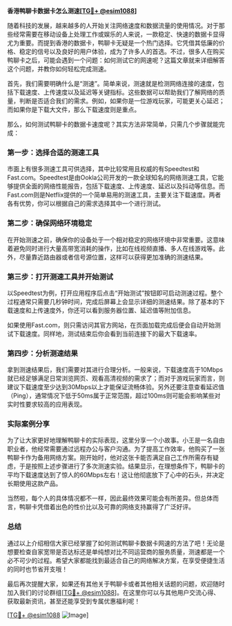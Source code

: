 **香港鸭聊卡数据卡怎么测速[[TG💪+ @esim1088](https://t.me/s/esim1088)]**

随着科技的发展，越来越多的人开始关注网络速度和数据流量的使用情况。对于那些经常需要在移动设备上处理工作或娱乐的人来说，一款稳定、快速的数据卡显得尤为重要。而提到香港的数据卡，鸭聊卡无疑是一个热门选择。它凭借其低廉的价格、稳定的信号以及良好的用户体验，成为了许多人的首选。不过，很多人在购买鸭聊卡之后，可能会遇到一个问题：如何测试它的网速呢？这篇文章就来详细解答这个问题，并教你如何轻松完成测速。

首先，我们需要明确什么是“测速”。简单来说，测速就是检测网络连接的速度，包括下载速度、上传速度以及延迟等关键指标。这些数据可以帮助我们了解网络的质量，判断是否适合我们的需求。例如，如果你是一位游戏玩家，可能更关心延迟；而如果你是下载大文件，那么下载速度则是重点。

那么，如何测试鸭聊卡的数据卡速度呢？其实方法非常简单，只需几个步骤就能完成：

### 第一步：选择合适的测速工具

市面上有很多测速工具可供选择，其中比较常用且权威的有Speedtest和Fast.com。Speedtest是由Ookla公司开发的一款全球知名的网络测速工具，它能够提供全面的网络性能报告，包括下载速度、上传速度、延迟以及抖动等信息。而Fast.com则是Netflix提供的一个简单易用的测速工具，主要关注下载速度。两者各有优势，你可以根据自己的需求选择其中一个进行测试。

### 第二步：确保网络环境稳定

在开始测速之前，确保你的设备处于一个相对稳定的网络环境中非常重要。这意味着避免同时进行大量高带宽消耗的操作，比如在线视频直播、多人在线游戏等。此外，尽量靠近路由器或者信号源位置，这样可以获得更加准确的测速结果。

### 第三步：打开测速工具并开始测试

以Speedtest为例，打开应用程序后点击“开始测试”按钮即可启动测速过程。整个过程通常只需要几秒钟时间，完成后屏幕上会显示详细的测速结果。除了基本的下载速度和上传速度外，你还可以看到服务器位置、延迟值等附加信息。

如果使用Fast.com，则只需访问其官方网站，在页面加载完成后便会自动开始测试下载速度。同样地，测试结束后你会看到当前连接下的最大下载速率。

### 第四步：分析测速结果

拿到测速结果后，我们需要对其进行合理分析。一般来说，下载速度高于10Mbps就已经足够满足日常浏览网页、观看高清视频的需求了；而对于游戏玩家而言，则建议下载速度至少达到30Mbps以上才能保证流畅体验。另外还要注意查看延迟值（Ping），通常情况下低于50ms属于正常范围，超过100ms则可能会影响某些对实时性要求较高的应用表现。

### 实际案例分享

为了让大家更好地理解鸭聊卡的实际表现，这里分享一个小故事。小王是一名自由职业者，他经常需要通过远程办公与客户沟通。为了提高工作效率，他购买了一张鸭聊卡作为备用网络方案。刚开始时，他对这张卡能否满足自己工作所需存有疑虑，于是按照上述步骤进行了多次测速实验。结果显示，在理想条件下，鸭聊卡的平均下载速度达到了惊人的60Mbps左右！这让他彻底放下了心中的石头，并决定长期使用这款产品。

当然啦，每个人的具体情况都不一样，因此最终效果可能会有所差异。但总体而言，鸭聊卡凭借着出色的性价比以及可靠的网络支持赢得了广泛好评。

### 总结

通过以上介绍相信大家已经掌握了如何测试鸭聊卡数据卡网速的方法了吧！无论是想要检查自家宽带是否达标还是单纯想对比不同运营商的服务质量，测速都是一个必不可少的过程。希望大家都能找到最适合自己的网络解决方案，在享受便捷生活的同时也节省开支哦！

最后再次提醒大家，如果还有其他关于鸭聊卡或者其他相关话题的问题，欢迎随时加入我们的讨论群组[[TG💪+ @esim1088](https://t.me/s/esim1088)]。在这里你可以与其他用户交流心得、获取最新资讯，甚至还能享受到专属优惠福利呢！

[[TG💪+ @esim1088](https://t.me/s/esim1088) ![Image](https://i.postimg.cc/4NQfJmqS/Snipaste-2025-05-13-00-14-12.png)]